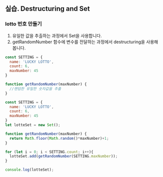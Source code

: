 ## 실습. Destructuring and Set

### lotto 번호 만들기
1. 유일한 값을 추출하는 과정에서 Set을 사용합니다.
2. getRandomNumber 함수에 변수를 전달하는 과정에서 destructuring을 사용해 봅니다.

```javascript
const SETTING = {
  name: 'LUCKY LOTTO',
  count: 6,
  maxNumber: 45
}

function getRandomNumber(maxNumber) {
  //랜덤한 유일한 숫자값을 추출
}
```

```javascript
const SETTING = {
  name: 'LUCKY LOTTO',
  count: 6,
  maxNumber: 45
}
let lotteSet = new Set();

function getRandomNumber(maxNumber) {
  return Math.floor(Math.random()*maxNumber)+1;
}

for (let i = 0; i < SETTING.count; i++){
  lotteSet.add(getRandomNumber(SETTING.maxNumber));
}

console.log(lotteSet);
```